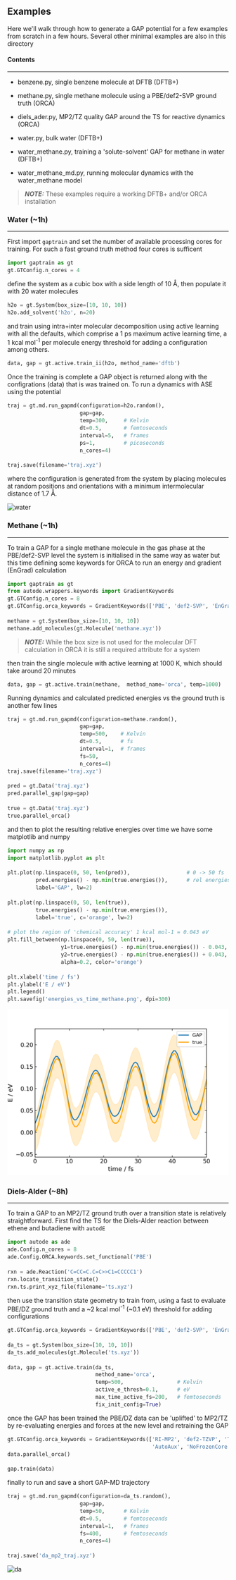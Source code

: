 ## Examples
Here we'll walk through how to generate a GAP potential for a few examples
from scratch in a few hours. Several other minimal examples are also in
 this directory

#### Contents 
***
- benzene.py, single benzene molecule at DFTB (DFTB+)

- methane.py, single methane molecule using a PBE/def2-SVP ground truth (ORCA)

- diels_ader.py, MP2/TZ quality GAP around the TS for reactive dynamics (ORCA)

- water.py, bulk water (DFTB+)

- water_methane.py, training a 'solute-solvent' GAP for methane in water (DFTB+)

- water_methane_md.py, running molecular dynamics with the water_methane model


> **_NOTE:_**  These examples require a working DFTB+ and/or ORCA installation

### Water (~1h)
***

First import `gaptrain` and set the number of available processing cores for
training. For such a fast ground truth method four cores is sufficent

```python
import gaptrain as gt
gt.GTConfig.n_cores = 4
```

define the system as a cubic box with a side length of 10 Å, then populate it 
with 20 water molecules

```python
h2o = gt.System(box_size=[10, 10, 10])
h2o.add_solvent('h2o', n=20)
```

and train using intra+inter molecular decomposition using active learning with 
all the defaults, which comprise a 1 ps maximum active learning time, a 1 kcal 
mol<sup>-1</sup> per molecule energy threshold for adding a configuration among others.

```python
data, gap = gt.active.train_ii(h2o, method_name='dftb')
```

Once the training is complete a GAP object is returned along with the configrations
(data) that is was trained on. To run a dynamics with ASE using the potential 

```python
traj = gt.md.run_gapmd(configuration=h2o.random(),
                       gap=gap,
                       temp=300,     # Kelvin
                       dt=0.5,       # femtoseconds
                       interval=5,   # frames
                       ps=1,         # picoseconds
                       n_cores=4)

traj.save(filename='traj.xyz')
```

where the configuration is generated from the system by placing molecules
at random positions and orientations with a minimum intermolecular distance of
 1.7 Å.


![water](common/dftb_water.gif)


### Methane (~1h)
***

To train a GAP for a single methane molecule in the gas phase at the PBE/def2-SVP
level the system is initialised in the same way as water but this time defining some
keywords for ORCA to run an energy and gradient (EnGrad) calculation

```python
import gaptrain as gt
from autode.wrappers.keywords import GradientKeywords
gt.GTConfig.n_cores = 8
gt.GTConfig.orca_keywords = GradientKeywords(['PBE', 'def2-SVP', 'EnGrad'])

methane = gt.System(box_size=[10, 10, 10])
methane.add_molecules(gt.Molecule('methane.xyz'))
```

> **_NOTE:_**  While the box size is not used for the molecular DFT calculation in ORCA it is still a required attribute for a system

then train the single molecule with active learning at 1000 K, which should take
around 20 minutes

```python
data, gap = gt.active.train(methane,  method_name='orca', temp=1000)
```

Running dynamics and calculated predicted energies vs the ground truth is another 
few lines

```python
traj = gt.md.run_gapmd(configuration=methane.random(),
                       gap=gap,
                       temp=500,    # Kelvin
                       dt=0.5,      # fs
                       interval=1,  # frames
                       fs=50,
                       n_cores=4)
traj.save(filename='traj.xyz')

pred = gt.Data('traj.xyz')
pred.parallel_gap(gap=gap)

true = gt.Data('traj.xyz')
true.parallel_orca()
```

and then to plot the resulting relative energies over time we have some matplotlib
and numpy 

```python
import numpy as np
import matplotlib.pyplot as plt

plt.plot(np.linspace(0, 50, len(pred)),                  # 0 -> 50 fs
         pred.energies() - np.min(true.energies()),      # rel energies
         label='GAP', lw=2)

plt.plot(np.linspace(0, 50, len(true)),
         true.energies() - np.min(true.energies()),
         label='true', c='orange', lw=2)

# plot the region of 'chemical accuracy' 1 kcal mol-1 = 0.043 eV
plt.fill_between(np.linspace(0, 50, len(true)),
                 y1=true.energies() - np.min(true.energies()) - 0.043,
                 y2=true.energies() - np.min(true.energies()) + 0.043,
                 alpha=0.2, color='orange')

plt.xlabel('time / fs')
plt.ylabel('E / eV')
plt.legend()
plt.savefig('energies_vs_time_methane.png', dpi=300)
```

<img src="common/energies_vs_time_methane.png" width="640">


### Diels-Alder (~8h)
***

To train a GAP to an MP2/TZ ground truth over a transition state is relatively 
straightforward. First find the TS for the Diels-Alder reaction between 
ethene and butadiene with `autodE`

```python
import autode as ade
ade.Config.n_cores = 8
ade.Config.ORCA.keywords.set_functional('PBE')

rxn = ade.Reaction('C=CC=C.C=C>>C1=CCCCC1')
rxn.locate_transition_state()
rxn.ts.print_xyz_file(filename='ts.xyz')
```

then use the transition state geometry to train from, using a fast to evaluate
PBE/DZ ground truth and a ~2 kcal mol<sup>-1</sup> (~0.1 eV) threshold for adding configurations

```python
gt.GTConfig.orca_keywords = GradientKeywords(['PBE', 'def2-SVP', 'EnGrad'])

da_ts = gt.System(box_size=[10, 10, 10])
da_ts.add_molecules(gt.Molecule('ts.xyz'))

data, gap = gt.active.train(da_ts,
                            method_name='orca',
                            temp=500,                 # Kelvin
                            active_e_thresh=0.1,      # eV
                            max_time_active_fs=200,   # femtoseconds
                            fix_init_config=True)
```

once the GAP has been trained the PBE/DZ data can be 'uplifted' to MP2/TZ by
re-evaluating energies and forces at the new level and retraining the GAP

```python
gt.GTConfig.orca_keywords = GradientKeywords(['RI-MP2', 'def2-TZVP', 'TightSCF',
                                              'AutoAux', 'NoFrozenCore', 'EnGrad'])
data.parallel_orca()

gap.train(data)
```

finally to run and save a short GAP-MD trajectory

```python
traj = gt.md.run_gapmd(configuration=da_ts.random(),
                       gap=gap,
                       temp=50,      # Kelvin
                       dt=0.5,       # femtoseconds
                       interval=1,   # frames
                       fs=400,       # femtoseconds
                       n_cores=4)

traj.save('da_mp2_traj.xyz')
```

![da](common/da_mp2.gif)
